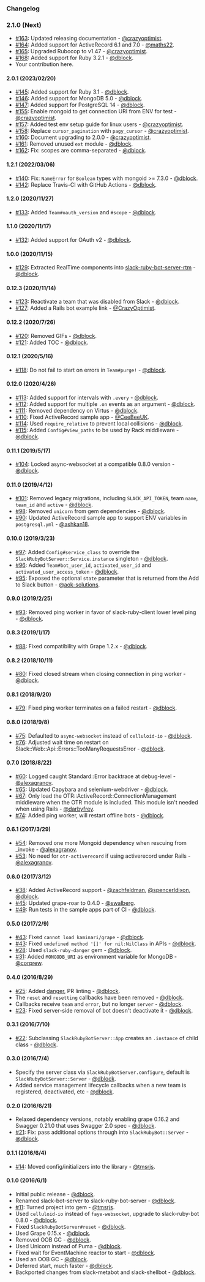 ### Changelog

### 2.1.0 (Next)

* [#163](https://github.com/slack-ruby/slack-ruby-bot-server/pull/163): Updated releasing documentation - [@crazyoptimist](https://github.com/crazyoptimist).
* [#164](https://github.com/slack-ruby/slack-ruby-bot-server/pull/164): Added support for ActiveRecord 6.1 and 7.0 - [@maths22](https://github.com/maths22).
* [#165](https://github.com/slack-ruby/slack-ruby-bot-server/pull/165): Upgraded Rubocop to v1.47 - [@crazyoptimist](https://github.com/crazyoptimist).
* [#168](https://github.com/slack-ruby/slack-ruby-bot-server/pull/168): Added support for Ruby 3.2.1 - [@dblock](https://github.com/dblock).
* Your contribution here.

#### 2.0.1 (2023/02/20)

* [#145](https://github.com/slack-ruby/slack-ruby-bot-server/pull/145): Added support for Ruby 3.1 - [@dblock](https://github.com/dblock).
* [#146](https://github.com/slack-ruby/slack-ruby-bot-server/pull/146): Added support for MongoDB 5.0 - [@dblock](https://github.com/dblock).
* [#147](https://github.com/slack-ruby/slack-ruby-bot-server/pull/147): Added support for PostgreSQL 14 - [@dblock](https://github.com/dblock).
* [#155](https://github.com/slack-ruby/slack-ruby-bot-server/pull/155): Enable mongoid to get connection URI from ENV for test - [@crazyoptimist](https://github.com/crazyoptimist).
* [#157](https://github.com/slack-ruby/slack-ruby-bot-server/pull/157): Added test env setup guide for linux users - [@crazyoptimist](https://github.com/crazyoptimist).
* [#158](https://github.com/slack-ruby/slack-ruby-bot-server/pull/158): Replace `cursor_pagination` with `pagy_cursor` - [@crazyoptimist](https://github.com/crazyoptimist).
* [#160](https://github.com/slack-ruby/slack-ruby-bot-server/pull/160): Document upgrading to 2.0.0 - [@crazyoptimist](https://github.com/crazyoptimist).
* [#161](https://github.com/slack-ruby/slack-ruby-bot-server/pull/161): Removed unused `ext` module - [@dblock](https://github.com/dblock).
* [#162](https://github.com/slack-ruby/slack-ruby-bot-server/pull/162): Fix: scopes are comma-separated - [@dblock](https://github.com/dblock).

#### 1.2.1 (2022/03/06)

* [#140](https://github.com/slack-ruby/slack-ruby-bot-server/pull/140): Fix: `NameError` for `Boolean` types with mongoid >= 7.3.0 - [@dblock](https://github.com/dblock).
* [#142](https://github.com/slack-ruby/slack-ruby-bot-server/pull/142): Replace Travis-CI with GitHub Actions - [@dblock](https://github.com/dblock).

#### 1.2.0 (2020/11/27)

* [#133](https://github.com/slack-ruby/slack-ruby-bot-server/pull/133): Added `Team#oauth_version` and `#scope` - [@dblock](https://github.com/dblock).

#### 1.1.0 (2020/11/17)

* [#132](https://github.com/slack-ruby/slack-ruby-bot-server/pull/132): Added support for OAuth v2 - [@dblock](https://github.com/dblock).

#### 1.0.0 (2020/11/15)

* [#129](https://github.com/slack-ruby/slack-ruby-bot-server/pull/129): Extracted RealTime components into [slack-ruby-bot-server-rtm](https://github.com/slack-ruby/slack-ruby-bot-server-rtm) - [@dblock](https://github.com/dblock).

#### 0.12.3 (2020/11/14)

* [#123](https://github.com/slack-ruby/slack-ruby-bot-server/pull/123): Reactivate a team that was disabled from Slack - [@dblock](https://github.com/dblock).
* [#127](https://github.com/slack-ruby/slack-ruby-bot-server/pull/127): Added a Rails bot example link - [@CrazyOptimist](https://github.com/CrazyOptimist).

#### 0.12.2 (2020/7/26)

* [#120](https://github.com/slack-ruby/slack-ruby-bot-server/pull/120): Removed GIFs - [@dblock](https://github.com/dblock).
* [#121](https://github.com/slack-ruby/slack-ruby-bot-server/pull/121): Added TOC - [@dblock](https://github.com/dblock).

#### 0.12.1 (2020/5/16)

* [#118](https://github.com/slack-ruby/slack-ruby-bot-server/pull/118): Do not fail to start on errors in `Team#purge!` - [@dblock](https://github.com/dblock).

#### 0.12.0 (2020/4/26)

* [#113](https://github.com/slack-ruby/slack-ruby-bot-server/pull/113): Added support for intervals with `.every` - [@dblock](https://github.com/dblock).
* [#112](https://github.com/slack-ruby/slack-ruby-bot-server/pull/112): Added support for multiple `.on` events as an argument - [@dblock](https://github.com/dblock).
* [#111](https://github.com/slack-ruby/slack-ruby-bot-server/pull/111): Removed dependency on Virtus - [@dblock](https://github.com/dblock).
* [#110](https://github.com/slack-ruby/slack-ruby-bot-server/pull/110): Fixed ActiveRecord sample app - [@CeeBeeUK](https://github.com/CeeBeeUK).
* [#114](https://github.com/slack-ruby/slack-ruby-bot-server/pull/114): Used `require_relative` to prevent local collisions - [@dblock](https://github.com/dblock).
* [#115](https://github.com/slack-ruby/slack-ruby-bot-server/pull/115): Added `Config#view_paths` to be used by Rack middleware - [@dblock](https://github.com/dblock).

#### 0.11.1 (2019/5/17)

* [#104](https://github.com/slack-ruby/slack-ruby-bot-server/pull/104): Locked async-websocket at a compatible 0.8.0 version - [@dblock](https://github.com/dblock).

#### 0.11.0 (2019/4/12)

* [#101](https://github.com/slack-ruby/slack-ruby-bot-server/pull/101): Removed legacy migrations, including `SLACK_API_TOKEN`, team `name`, `team_id` and `active` - [@dblock](https://github.com/dblock).
* [#98](https://github.com/slack-ruby/slack-ruby-bot-server/pull/98): Removed `unicorn` from gem dependencies - [@dblock](https://github.com/dblock).
* [#90](https://github.com/slack-ruby/slack-ruby-bot-server/pull/90): Updated ActiveRecord sample app to support ENV variables in `postgresql.yml` - [@ashkan18](https://github.com/ashkan18).

#### 0.10.0 (2019/3/23)

* [#97](https://github.com/slack-ruby/slack-ruby-bot-server/pull/97): Added `Config#service_class` to override the `SlackRubyBotServer::Service.instance` singleton - [@dblock](https://github.com/dblock).
* [#96](https://github.com/slack-ruby/slack-ruby-bot-server/pull/96): Added `Team#bot_user_id`, `activated_user_id` and `activated_user_access_token` - [@dblock](https://github.com/dblock).
* [#95](https://github.com/slack-ruby/slack-ruby-bot-server/pull/95): Exposed the optional `state` parameter that is returned from the Add to Slack button - [@aok-solutions](https://github.com/aok-solutions).

#### 0.9.0 (2019/2/25)

* [#93](https://github.com/slack-ruby/slack-ruby-bot-server/pull/93): Removed ping worker in favor of slack-ruby-client lower level ping - [@dblock](https://github.com/dblock).

#### 0.8.3 (2019/1/17)

* [#88](https://github.com/slack-ruby/slack-ruby-bot-server/issues/88): Fixed compatibility with Grape 1.2.x - [@dblock](https://github.com/dblock).

#### 0.8.2 (2018/10/11)

* [#80](https://github.com/slack-ruby/slack-ruby-bot-server/pull/80): Fixed closed stream when closing connection in ping worker - [@dblock](https://github.com/dblock).

#### 0.8.1 (2018/9/20)

* [#79](https://github.com/slack-ruby/slack-ruby-bot-server/pull/79): Fixed ping worker terminates on a failed restart - [@dblock](https://github.com/dblock).

#### 0.8.0 (2018/9/8)

* [#75](https://github.com/slack-ruby/slack-ruby-bot-server/pull/75): Defaulted to `async-websocket` instead of `celluloid-io` - [@dblock](https://github.com/dblock).
* [#76](https://github.com/slack-ruby/slack-ruby-bot-server/pull/76): Adjusted wait time on restart on Slack::Web::Api::Errors::TooManyRequestsError - [@dblock](https://github.com/dblock).

#### 0.7.0 (2018/8/22)

* [#60](https://github.com/slack-ruby/slack-ruby-bot-server/pull/60): Logged caught Standard::Error backtrace at debug-level - [@alexagranov](https://github.com/alexagranov).
* [#65](https://github.com/slack-ruby/slack-ruby-bot-server/pull/65): Updated Capybara and selenium-webdriver - [@dblock](https://github.com/dblock).
* [#67](https://github.com/slack-ruby/slack-ruby-bot-server/pull/67): Only load the OTR::ActiveRecord::ConnectionManagement middleware when the OTR module is included. This module isn't needed when using Rails - [@darbyfrey](https://github.com/darbyfrey).
* [#74](https://github.com/slack-ruby/slack-ruby-bot-server/pull/74): Added ping worker, will restart offline bots - [@dblock](https://github.com/dblock).

#### 0.6.1 (2017/3/29)

* [#54](https://github.com/slack-ruby/slack-ruby-bot-server/pull/54): Removed one more Mongoid dependency when rescuing from _invoke - [@alexagranov](https://github.com/alexagranov).
* [#53](https://github.com/slack-ruby/slack-ruby-bot-server/pull/53): No need for `otr-activerecord` if using activerecord under Rails - [@alexagranov](https://github.com/alexagranov).

#### 0.6.0 (2017/3/12)

* [#38](https://github.com/slack-ruby/slack-ruby-bot-server/issues/7): Added ActiveRecord support - [@zachfeldman](https://github.com/zachfeldman), [@spencerldixon](https://github.com/spencerldixon), [@dblock](https://github.com/dblock).
* [#45](https://github.com/slack-ruby/slack-ruby-bot-server/pull/45): Updated grape-roar to 0.4.0 - [@swalberg](https://github.com/swalberg).
* [#49](https://github.com/slack-ruby/slack-ruby-bot-server/pull/49): Run tests in the sample apps part of CI - [@dblock](https://github.com/dblock).

#### 0.5.0 (2017/2/9)

* [#43](https://github.com/slack-ruby/slack-ruby-bot-server/pull/43): Fixed `cannot load kaminari/grape` - [@dblock](https://github.com/dblock).
* [#43](https://github.com/slack-ruby/slack-ruby-bot-server/pull/43): Fixed `undefined method '[]' for nil:NilClass` in APIs - [@dblock](https://github.com/dblock).
* [#28](https://github.com/slack-ruby/slack-ruby-bot-server/pull/28): Used `slack-ruby-danger` gem - [@dblock](https://github.com/dblock).
* [#31](https://github.com/slack-ruby/slack-ruby-bot-server/pull/31): Added `MONGODB_URI` as environment variable for MongoDB - [@corprew](https://github.com/corprew).

#### 0.4.0 (2016/8/29)

* [#25](https://github.com/slack-ruby/slack-ruby-bot-server/pull/25): Added [danger](http://danger.systems), PR linting - [@dblock](https://github.com/dblock).
* The `reset` and `resetting` callbacks have been removed - [@dblock](https://github.com/dblock).
* Callbacks receive `team` and `error`, but no longer `server` - [@dblock](https://github.com/dblock).
* [#23](https://github.com/slack-ruby/slack-ruby-bot-server/issues/23): Fixed server-side removal of bot doesn't deactivate it - [@dblock](https://github.com/dblock).

#### 0.3.1 (2016/7/10)

* [#22](https://github.com/slack-ruby/slack-ruby-bot-server/issues/22): Subclassing `SlackRubyBotServer::App` creates an `.instance` of child class - [@dblock](https://github.com/dblock).

#### 0.3.0 (2016/7/4)

* Specify the server class via `SlackRubyBotServer.configure`, default is `SlackRubyBotServer::Server` - [@dblock](https://github.com/dblock).
* Added service management lifecycle callbacks when a new team is registered, deactivated, etc - [@dblock](https://github.com/dblock).

#### 0.2.0 (2016/6/21)

* Relaxed dependency versions, notably enabling grape 0.16.2 and Swagger 0.21.0 that uses Swagger 2.0 spec - [@dblock](https://github.com/dblock).
* [#21](https://github.com/slack-ruby/slack-ruby-bot-server/issues/21): Fix: pass additional options through into `SlackRubyBot::Server` - [@dblock](https://github.com/dblock).

#### 0.1.1 (2016/6/4)

* [#14](https://github.com/slack-ruby/slack-ruby-bot-server/pull/14): Moved config/initializers into the library - [@tmsrjs](https://github.com/tmsrjs).

#### 0.1.0 (2016/6/1)

* Initial public release - [@dblock](https://github.com/dblock).
* Renamed slack-bot-server to slack-ruby-bot-server - [@dblock](https://github.com/dblock).
* [#11](https://github.com/slack-ruby/slack-ruby-bot-server/pull/11): Turned project into gem - [@tmsrjs](https://github.com/tmsrjs).
* Used `celluloid-io` instead of `faye-websocket`, upgrade to slack-ruby-bot 0.8.0 - [@dblock](https://github.com/dblock).
* Fixed `SlackRubyBotServer#reset` - [@dblock](https://github.com/dblock).
* Used Grape 0.15.x - [@dblock](https://github.com/dblock).
* Removed OOB GC - [@dblock](https://github.com/dblock).
* Used Unicorn instead of Puma - [@dblock](https://github.com/dblock).
* Fixed wait for EventMachine reactor to start - [@dblock](https://github.com/dblock).
* Used an OOB GC - [@dblock](https://github.com/dblock).
* Deferred start, much faster - [@dblock](https://github.com/dblock).
* Backported changes from slack-metabot and slack-shellbot - [@dblock](https://github.com/dblock).
